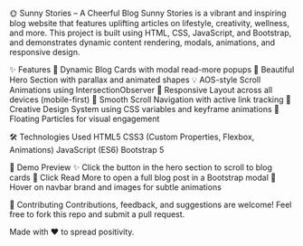 🌞 Sunny Stories – A Cheerful Blog
Sunny Stories is a vibrant and inspiring blog website that features uplifting articles on lifestyle, creativity, wellness, and more. This project is built using HTML, CSS, JavaScript, and Bootstrap, and demonstrates dynamic content rendering, modals, animations, and responsive design.



✨ Features
📰 Dynamic Blog Cards with modal read-more popups
🎨 Beautiful Hero Section with parallax and animated shapes
💡 AOS-style Scroll Animations using IntersectionObserver
📱 Responsive Layout across all devices (mobile-first)
💬 Smooth Scroll Navigation with active link tracking
🧠 Creative Design System using CSS variables and keyframe animations
💫 Floating Particles for visual engagement




🛠️ Technologies Used
HTML5
CSS3 (Custom Properties, Flexbox, Animations)
JavaScript (ES6)
Bootstrap 5


📸 Demo Preview
✨ Click the button in the hero section to scroll to blog cards
📰 Click Read More to open a full blog post in a Bootstrap modal
🎨 Hover on navbar brand and images for subtle animations

🤝 Contributing
Contributions, feedback, and suggestions are welcome! Feel free to fork this repo and submit a pull request.


Made with ❤️ to spread positivity.
